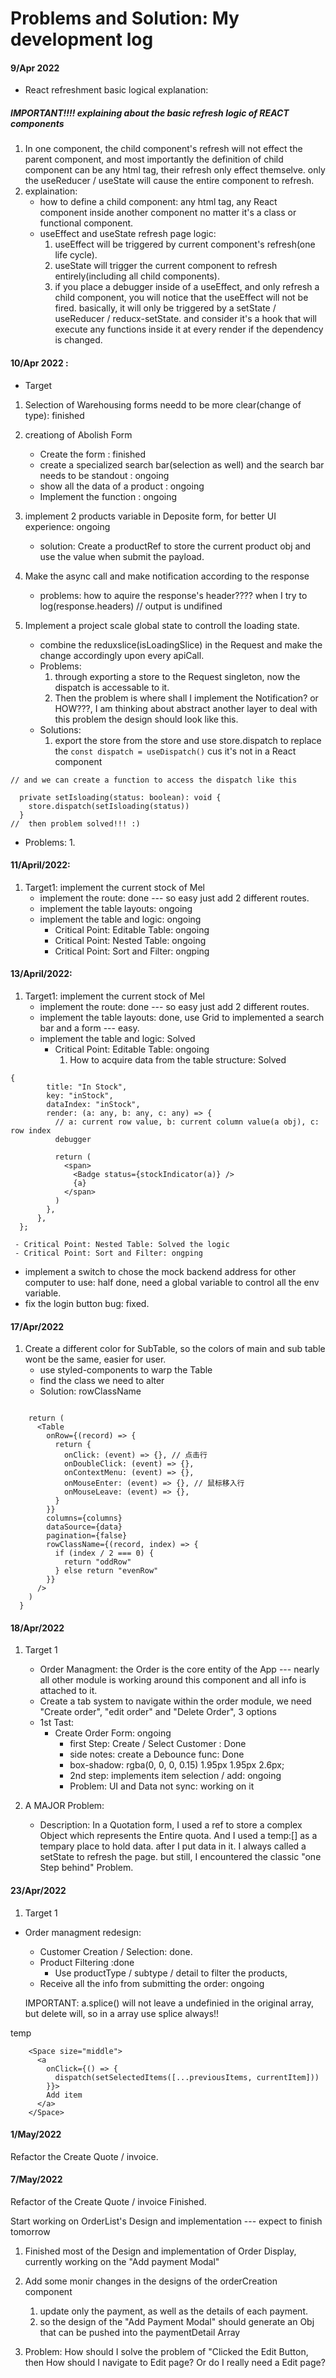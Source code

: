 # Problems and Solution: My development log

#### 9/Apr 2022

- React refreshment basic logical explanation:

##### IMPORTANT!!!! explaining about the basic refresh logic of REACT components

1. In one component, the child component's refresh will not effect the parent component, and most importantly the definition of child component can be any html tag, their refresh only effect themselve. only the useReducer / useState will cause the entire component to refresh.
2. explaination:
   - how to define a child component: any html tag, any React component inside another component no matter it's a class or functional component.
   - useEffect and useState refresh page logic:
     1. useEffect will be triggered by current component's refresh(one life cycle).
     2. useState will trigger the current component to refresh entirely(including all child components).
     3. if you place a debugger inside of a useEffect, and only refresh a child component, you will notice that the useEffect will not be fired. basically, it will only be triggered by a setState / useReducer / reducx-setState. and consider it's a hook that will execute any functions inside it at every render if the dependency is changed.

#### 10/Apr 2022 :

- Target

1. Selection of Warehousing forms needd to be more clear(change of type): finished

2. creationg of Abolish Form

   - Create the form : finished
   - create a specialized search bar(selection as well) and the search bar needs to be standout : ongoing
   <!-- - be able to switch from abolish to edit product info -->
   - show all the data of a product : ongoing
   - Implement the function : ongoing

3. implement 2 products variable in Deposite form, for better UI experience: ongoing

   - solution: Create a productRef to store the current product obj and use the value when submit the payload.

4. Make the async call and make notification according to the response

   - problems: how to aquire the response's header???? when I try to log(response.headers) // output is undifined

5. Implement a project scale global state to controll the loading state.
   - combine the reduxslice(isLoadingSlice) in the Request and make the change accordingly upon every apiCall.
   - Problems:
     1. through exporting a store to the Request singleton, now the dispatch is accessable to it.
     2. Then the problem is where shall I implement the Notification? or HOW???, I am thinking about abstract another layer to deal with this problem the design should look like this.
   - Solutions:
     1. export the store from the store and use store.dispatch to replace the `const dispatch = useDispatch()` cus it's not in a React component

```
// and we can create a function to access the dispatch like this

  private setIsloading(status: boolean): void {
    store.dispatch(setIsloading(status))
  }
//  then problem solved!!! :)
```

- Problems:
  1.

#### 11/April/2022:

1. Target1: implement the current stock of Mel
   - implement the route: done --- so easy just add 2 different routes.
   - implement the table layouts: ongoing
   - implement the table and logic: ongoing
     - Critical Point: Editable Table: ongoing
     - Critical Point: Nested Table: ongoing
     - Critical Point: Sort and Filter: ongping

#### 13/April/2022:

1. Target1: implement the current stock of Mel
   - implement the route: done --- so easy just add 2 different routes.
   - implement the table layouts: done, use Grid to implemented a search bar and a form --- easy.
   - implement the table and logic: Solved
     - Critical Point: Editable Table: ongoing
       1. How to acquire data from the table structure: Solved

```
{
        title: "In Stock",
        key: "inStock",
        dataIndex: "inStock",
        render: (a: any, b: any, c: any) => {
          // a: current row value, b: current column value(a obj), c: row index
          debugger

          return (
            <span>
              <Badge status={stockIndicator(a)} />
              {a}
            </span>
          )
        },
      },
  };
```

     - Critical Point: Nested Table: Solved the logic
     - Critical Point: Sort and Filter: ongping

- implement a switch to chose the mock backend address for other computer to use: half done, need a global variable to control all the env variable.
- fix the login button bug: fixed.

#### 17/Apr/2022

1. Create a different color for SubTable, so the colors of main and sub table wont be the same, easier for user.
   - use styled-components to warp the Table
   - find the class we need to alter
   - Solution: rowClassName

```

    return (
      <Table
        onRow={(record) => {
          return {
            onClick: (event) => {}, // 点击行
            onDoubleClick: (event) => {},
            onContextMenu: (event) => {},
            onMouseEnter: (event) => {}, // 鼠标移入行
            onMouseLeave: (event) => {},
          }
        }}
        columns={columns}
        dataSource={data}
        pagination={false}
        rowClassName={(record, index) => {
          if (index / 2 === 0) {
            return "oddRow"
          } else return "evenRow"
        }}
      />
    )
  }
```

#### 18/Apr/2022

1.  Target 1

    - Order Managment: the Order is the core entity of the App --- nearly all other module is working around this component and all info is attached to it.
    - Create a tab system to navigate within the order module, we need "Create order", "edit order" and "Delete Order", 3 options
    - 1st Tast:
      - Create Order Form: ongoing
        - first Step: Create / Select Customer : Done
        - side notes: create a Debounce func: Done
        - box-shadow: rgba(0, 0, 0, 0.15) 1.95px 1.95px 2.6px;
        - 2nd step: implements item selection / add: ongoing
        - Problem: UI and Data not sync: working on it

2.  A MAJOR Problem:
    - Description: In a Quotation form, I used a ref to store a complex Object which represents the Entire quota. And I used a temp:[] as a tempary place to hold data. after I put data in it. I always called a setState to refresh the page. but still, I encountered the classic "one Step behind" Problem.

#### 23/Apr/2022

1. Target 1

- Order managment redesign:

  - Customer Creation / Selection: done.
  - Product Filtering :done
    - Use productType / subtype / detail to filter the products,
  - Receive all the info from submitting the order: ongoing

  IMPORTANT: a.splice() will not leave a undefinied in the original array, but delete will, so in a array use splice always!!

temp

        <Space size="middle">
          <a
            onClick={() => {
              dispatch(setSelectedItems([...previousItems, currentItem]))
            }}>
            Add item
          </a>
        </Space>

#### 1/May/2022

Refactor the Create Quote / invoice.

#### 7/May/2022

Refactor of the Create Quote / invoice Finished.

Start working on OrderList's Design and implementation --- expect to finish tomorrow

1. Finished most of the Design and implementation of Order Display, currently working on the "Add payment Modal"
2. Add some monir changes in the designs of the orderCreation component

   1. update only the payment, as well as the details of each payment.
   2. so the design of the "Add Payment Modal" should generate an Obj that can be pushed into the paymentDetail Array

3. Problem: How should I solve the problem of "Clicked the Edit Button, then How should I navigate to Edit page? Or do I really need a Edit page?
